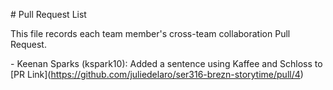 \# Pull Request List



This file records each team member's cross-team collaboration Pull Request.



\- Keenan Sparks (kspark10): Added a sentence using Kaffee and Schloss to \[PR Link](https://github.com/juliedelaro/ser316-brezn-storytime/pull/4)


